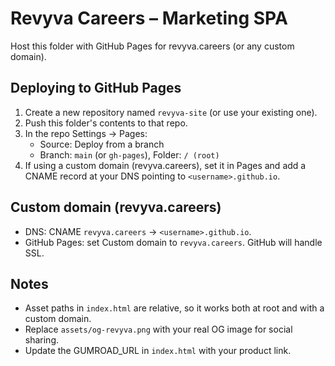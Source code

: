 # Revyva Careers – Marketing SPA

Host this folder with GitHub Pages for revyva.careers (or any custom domain).

## Deploying to GitHub Pages

1. Create a new repository named `revyva-site` (or use your existing one).
2. Push this folder's contents to that repo.
3. In the repo Settings → Pages:
	- Source: Deploy from a branch
	- Branch: `main` (or `gh-pages`), Folder: `/ (root)`
4. If using a custom domain (revyva.careers), set it in Pages and add a CNAME record at your DNS pointing to `<username>.github.io`.

## Custom domain (revyva.careers)

- DNS: CNAME `revyva.careers` → `<username>.github.io`.
- GitHub Pages: set Custom domain to `revyva.careers`. GitHub will handle SSL.

## Notes

- Asset paths in `index.html` are relative, so it works both at root and with a custom domain.
- Replace `assets/og-revyva.png` with your real OG image for social sharing.
- Update the GUMROAD_URL in `index.html` with your product link.